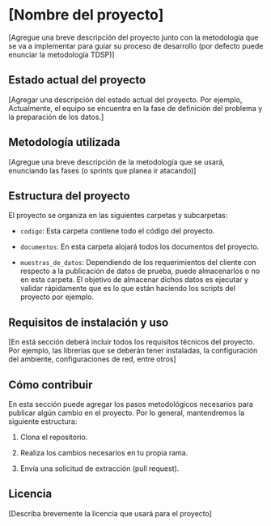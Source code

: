 # [Nombre del proyecto]

[Agregue una breve descripción del proyecto junto con la metodología que se va a implementar para guiar su proceso de desarrollo (por defecto puede enunciar la metodología TDSP)]

## Estado actual del proyecto

[Agregar una descripción del estado actual del proyecto. Por ejemplo, Actualmente, el equipo se encuentra en la fase de definición del problema y la preparación de los datos.]

## Metodología utilizada

[Agregue una breve descripción de la metodología que se usará, enunciando las fases (o sprints que planea ir atacando)]

## Estructura del proyecto

El proyecto se organiza en las siguientes carpetas y subcarpetas:

- `codigo`: Esta carpeta contiene todo el código del proyecto.

- `documentos`: En esta carpeta alojará todos los documentos del proyecto.

- `muestras_de_datos`: Dependiendo de los requerimientos del cliente con respecto a la publicación de datos de prueba, puede almacenarlos o no en esta carpeta. El objetivo de almacenar dichos datos es ejecutar y validar rápidamente que es lo que están haciendo los scripts del proyecto por ejemplo.

## Requisitos de instalación y uso

[En está sección deberá incluir todos los requisitos técnicos del proyecto. Por ejemplo, las librerías que se deberán tener instaladas, la configuración del ambiente, configuraciones de red, entre otros]

## Cómo contribuir

En esta sección puede agregar los pasos metodológicos necesarios para publicar algún cambio en el proyecto. Por lo general, mantendremos la siguiente estructura:

1. Clona el repositorio.

2. Realiza los cambios necesarios en tu propia rama.

3. Envía una solicitud de extracción (pull request).

## Licencia

[Describa brevemente la licencia que usará para el proyecto]
